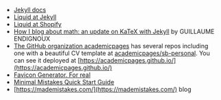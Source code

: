

* [Jekyll docs](https://jekyllrb.com/docs/)
* [Liquid at Jekyll](https://jekyllrb.com/docs/liquid/)
* [Liquid at Shopify](https://shopify.github.io/liquid/)
* [How I blog about math: an update on KaTeX with Jekyll](https://gendignoux.com/blog/2020/05/23/katex.html) by GUILLAUME ENDIGNOUX
* [The GitHub organization academicpages](https://github.com/academicpages) has several repos including one with a beautiful CV template at [academicpages/sb-personal](https://github.com/academicpages/sb-personal). You can see it deployed at 
[https://academicpages.github.io/](https://academicpages.github.io/)
* [Favicon Generator. For real](https://realfavicongenerator.net/)
* [Minimal Mistakes Quick Start Guide](https://mmistakes.github.io/minimal-mistakes/docs/quick-start-guide/)
* [https://mademistakes.com/](https://mademistakes.com/) blog